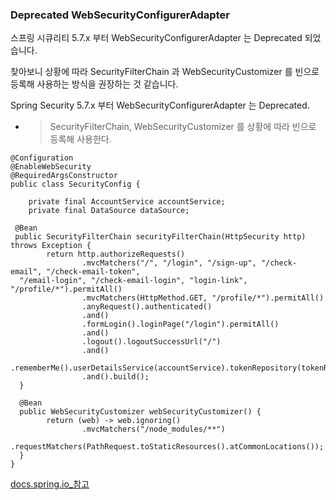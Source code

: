 ### Deprecated WebSecurityConfigurerAdapter

스프링 시큐리티 5.7.x 부터 WebSecurityConfigurerAdapter 는 Deprecated 되었습니다.

찾아보니 상황에 따라 SecurityFilterChain 과 WebSecurityCustomizer 를 빈으로 등록해 사용하는 방식을 권장하는 것 같습니다.

Spring Security 5.7.x 부터 WebSecurityConfigurerAdapter 는 Deprecated.

- > SecurityFilterChain, WebSecurityCustomizer 를 상황에 따라 빈으로 등록해 사용한다.

```
@Configuration
@EnableWebSecurity
@RequiredArgsConstructor
public class SecurityConfig {

    private final AccountService accountService;
    private final DataSource dataSource;

 @Bean
 public SecurityFilterChain securityFilterChain(HttpSecurity http) throws Exception {
        return http.authorizeRequests()
                .mvcMatchers("/", "/login", "/sign-up", "/check-email", "/check-email-token",
  "/email-login", "/check-email-login", "login-link", "/profile/*").permitAll()
                .mvcMatchers(HttpMethod.GET, "/profile/*").permitAll()
                .anyRequest().authenticated()
                .and()
                .formLogin().loginPage("/login").permitAll()
                .and()
                .logout().logoutSuccessUrl("/")
                .and()
                .rememberMe().userDetailsService(accountService).tokenRepository(tokenRepository())
                .and().build();
  }

  @Bean
  public WebSecurityCustomizer webSecurityCustomizer() {
        return (web) -> web.ignoring()
                .mvcMatchers("/node_modules/**")
                .requestMatchers(PathRequest.toStaticResources().atCommonLocations());
  }
}
```

[docs.spring.io_참고](https://docs.spring.io/spring-security/site/docs/current/api/org/springframework/security/config/annotation/web/configuration/WebSecurityConfigurerAdapter.html)